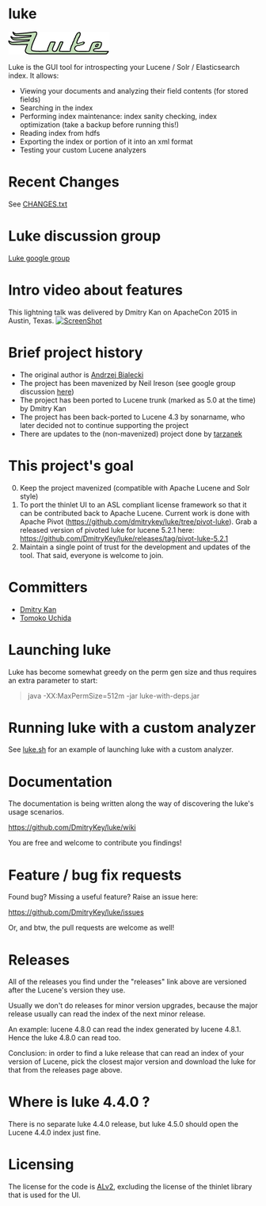 luke
====

![Luke, the Lucene Toolbox Project](src/main/resources/img/luke-big.gif)

Luke is the GUI tool for introspecting your Lucene / Solr / Elasticsearch index. It allows:

* Viewing your documents and analyzing their field contents (for stored fields)
* Searching in the index
* Performing index maintenance: index sanity checking, index optimization (take a backup before running this!)
* Reading index from hdfs
* Exporting the index or portion of it into an xml format
* Testing your custom Lucene analyzers
 
Recent Changes
====
See [CHANGES.txt](CHANGES.txt)

Luke discussion group
====
[Luke google group](https://groups.google.com/forum/#!forum/luke-discuss)

Intro video about features
====
This lightning talk was delivered by Dmitry Kan on ApacheCon 2015 in Austin, Texas.
[![ScreenShot](https://github.com/DmitryKey/luke/blob/master/docs/img/ApacheCon_Luke_lightning_talk.png)](https://www.youtube.com/watch?list=PLGeM09tlguZTaS5FNoJGYEohaubtIvErS&v=fQAAzpk4oQ4#t=392)

Brief project history
====

* The original author is [Andrzej Bialecki](https://code.google.com/p/luke)
* The project has been mavenized by Neil Ireson (see google group discussion [here](http://bit.ly/16Y8utO))
* The project has been ported to Lucene trunk (marked as 5.0 at the time) by Dmitry Kan
* The project has been back-ported to Lucene 4.3 by sonarname, who later decided not to continue supporting the project
* There are updates to the (non-mavenized) project done by [tarzanek](https://github.com/tarzanek/luke)

This project's goal
====

0. Keep the project mavenized (compatible with Apache Lucene and Solr style)
1. To port the thinlet UI to an ASL compliant license framework so that it can be contributed back to Apache Lucene.
   Current work is done with Apache Pivot (https://github.com/dmitrykey/luke/tree/pivot-luke). Grab a released version of pivoted luke for lucene 5.2.1 here: https://github.com/DmitryKey/luke/releases/tag/pivot-luke-5.2.1
2. Maintain a single point of trust for the development and updates of the tool. That said,
   everyone is welcome to join.

Committers
====
* [Dmitry Kan](https://github.com/DmitryKey)
* [Tomoko Uchida](https://github.com/mocobeta)

Launching luke
====
Luke has become somewhat greedy on the perm gen size and thus requires an extra parameter to start:
>java -XX:MaxPermSize=512m -jar luke-with-deps.jar

Running luke with a custom analyzer
====

See [luke.sh](luke.sh) for an example of launching luke with a custom analyzer.

Documentation
====
The documentation is being written along the way of discovering the luke's usage scenarios.

https://github.com/DmitryKey/luke/wiki

You are free and welcome to contribute you findings!

Feature / bug fix requests
====
Found bug? Missing a useful feature? Raise an issue here:

https://github.com/DmitryKey/luke/issues

Or, and btw, the pull requests are welcome as well!

Releases
====

All of the releases you find under the "releases" link above are versioned after the Lucene's version they use.

Usually we don't do releases for minor version upgrades, because the major release usually can read the index of the next
minor release.

An example: lucene 4.8.0 can read the index generated by lucene 4.8.1. Hence the luke 4.8.0 can read too.

Conclusion: in order to find a luke release that can read an index of your version of Lucene, pick the closest major version
and download the luke for that from the releases page above.

Where is luke 4.4.0 ?
===

There is no separate luke 4.4.0 release, but luke 4.5.0 should open the Lucene 4.4.0 index just fine.

Licensing
===

The license for the code is [ALv2](http://www.apache.org/licenses/LICENSE-2.0.html), excluding the license of the
thinlet library that is used for the UI.
